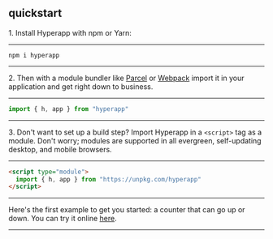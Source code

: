 ## quickstart

1․ Install Hyperapp with npm or Yarn:

---
```console
npm i hyperapp
```
---




2․ Then with a module bundler like [Parcel](https://parceljs.org) or [Webpack](https://webpack.js.org) import it in your application and get right down to business.

---
```js
import { h, app } from "hyperapp"
```
---




3․ Don't want to set up a build step? Import Hyperapp in a `<script>` tag as a module. Don't worry; modules are supported in all evergreen, self-updating desktop, and mobile browsers.

---
```html
<script type="module">
  import { h, app } from "https://unpkg.com/hyperapp"
</script>
```
---




Here's the first example to get you started: a counter that can go up or down. You can try it online [here](https://codesandbox.io/s/hyperapp-playground-fwjlo).

---